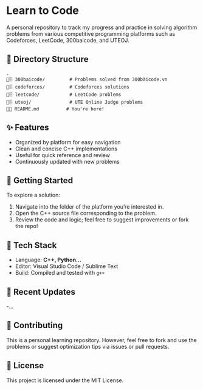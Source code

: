 # Learn to Code

A personal repository to track my progress and practice in solving algorithm problems from various competitive programming platforms such as Codeforces, LeetCode, 300baicode, and UTEOJ.

## 📁 Directory Structure

```
.
🔼🗄 300baicode/         # Problems solved from 300bàicode.vn
🔼🗄 codeforces/         # Codeforces solutions 
🔼🗄 leetcode/           # LeetCode problems 
🔼🗄 uteoj/              # UTE Online Judge problems
🔼📄 README.md          # You're here!
```

## ✨ Features

- Organized by platform for easy navigation
- Clean and concise C++ implementations
- Useful for quick reference and review
- Continuously updated with new problems

## 🚀 Getting Started

To explore a solution:

1. Navigate into the folder of the platform you’re interested in.
2. Open the C++ source file corresponding to the problem.
3. Review the code and logic; feel free to suggest improvements or fork the repo!

## 🚰 Tech Stack

- Language: **C++, Python...**
- Editor: Visual Studio Code / Sublime Text
- Build: Compiled and tested with `g++`

## 📌 Recent Updates

-...

## 🤝 Contributing

This is a personal learning repository. However, feel free to fork and use the problems or suggest optimization tips via issues or pull requests.

## 📄 License

This project is licensed under the MIT License.



